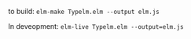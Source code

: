 to build:
`elm-make Typelm.elm --output elm.js`

In deveopment: 
`elm-live Typelm.elm --output=elm.js`
